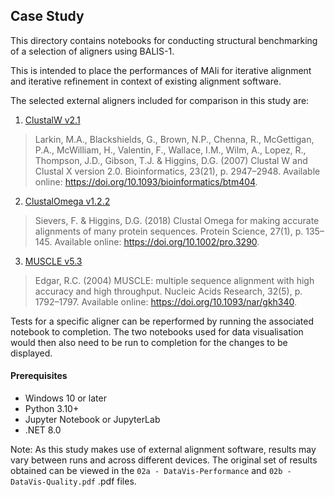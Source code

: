 
## Case Study

This directory contains notebooks for conducting structural benchmarking of a selection of aligners using BALIS-1.

This is intended to place the performances of MAli for iterative alignment and iterative refinement in context of existing alignment software.

The selected external aligners included for comparison in this study are:

1. [ClustalW v2.1](http://www.clustal.org/clustal2/)

> Larkin, M.A., Blackshields, G., Brown, N.P., Chenna, R., McGettigan, P.A., McWilliam, H., Valentin, F., Wallace, I.M., Wilm, A., Lopez, R., Thompson, J.D., Gibson, T.J. & Higgins, D.G. (2007) Clustal W and Clustal X version 2.0. Bioinformatics, 23(21), p. 2947–2948. Available online: https://doi.org/10.1093/bioinformatics/btm404.

2. [ClustalOmega v1.2.2](http://www.clustal.org/omega/)

> Sievers, F. & Higgins, D.G. (2018) Clustal Omega for making accurate alignments of many protein sequences. Protein Science, 27(1), p. 135–145. Available online: https://doi.org/10.1002/pro.3290.

3. [MUSCLE v5.3](https://www.drive5.com/muscle/)

> Edgar, R.C. (2004) MUSCLE: multiple sequence alignment with high accuracy and high throughput. Nucleic Acids Research, 32(5), p. 1792–1797. Available online: https://doi.org/10.1093/nar/gkh340.


Tests for a specific aligner can be reperformed by running the associated notebook to completion. The two notebooks used for data visualisation would then also need to be run to completion for the changes to be displayed.

#### Prerequisites

- Windows 10 or later
- Python 3.10+
- Jupyter Notebook or JupyterLab
- .NET 8.0

Note: As this study makes use of external alignment software, results may vary between runs and across different devices. The original set of results obtained can be viewed in the ```02a - DataVis-Performance``` and ```02b - DataVis-Quality.pdf``` .pdf files.


